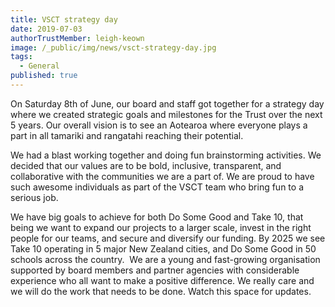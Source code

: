```yaml
---
title: VSCT strategy day
date: 2019-07-03
authorTrustMember: leigh-keown
image: /_public/img/news/vsct-strategy-day.jpg
tags:
  - General
published: true
---
```


​On Saturday 8th of June, our board and staff got together for a strategy day where we created strategic goals and milestones for the Trust over the next 5 years. Our overall vision is to see an Aotearoa where everyone plays a part in all tamariki and rangatahi reaching their potential.

​We had a blast working together and doing fun brainstorming activities. We decided that our values are to be bold, inclusive, transparent, and collaborative with the communities we are a part of. We are proud to have such awesome individuals as part of the VSCT team who bring fun to a serious job.

We have big goals to achieve for both Do Some Good and Take 10, that being we want to expand our projects to a larger scale, invest in the right people for our teams, and secure and diversify our funding. By 2025 we see Take 10 operating in 5 major New Zealand cities, and Do Some Good in 50 schools across the country.
​
We are a young and fast-growing organisation supported by board members and partner agencies with considerable experience who all want to make a positive difference. We really care and we will do the work that needs to be done. Watch this space for updates.